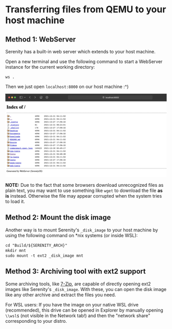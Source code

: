 # Transferring files from QEMU to your host machine

## Method 1: WebServer
Serenity has a built-in web server which extends to your host machine.

Open a new terminal and use the following command to start a WebServer instance for the current working directory:

```console
ws .
```

Then we just open `localhost:8000` on our host machine :^)

![](WebServer_localhost.png)

**NOTE:** Due to the fact that some browsers download unrecognized files as plain text, you may want to use something like `wget` to download the file **as is** instead. Otherwise the file may appear corrupted when the system tries to load it.

## Method 2: Mount the disk image

Another way is to mount Serenity's `_disk_image` to your host machine by using the following command on *nix systems (or inside WSL):

```console
cd "Build/${SERENITY_ARCH}"
mkdir mnt
sudo mount -t ext2 _disk_image mnt
```

## Method 3: Archiving tool with ext2 support

Some archiving tools, like [7-Zip](https://www.7-zip.org/), are capable of directly opening ext2 images like Serenity's `_disk_image`. With these, you can open the disk image like any other archive and extract the files you need.

For WSL users: If you have the image on your native WSL drive (recommended), this drive can be opened in Explorer by manually opening `\\wsl$` (not visible in the Network tab!) and then the "network share" corresponding to your distro.
